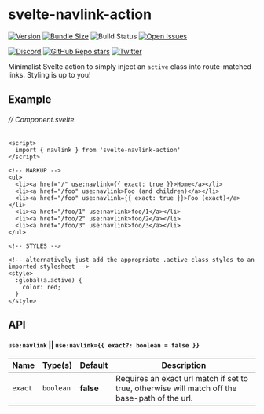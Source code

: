 # svelte-navlink-action

[![Version](https://img.shields.io/npm/v/svelte-navlink-action.svg?style=flat-square)](https://npmjs.com/package/svelte-navlink-action)
[![Bundle Size](https://img.shields.io/bundlephobia/minzip/svelte-navlink-action?style=flat-square)](https://bundlephobia.com/result?p=svelte-navlink-action)
![Build Status](https://img.shields.io/github/workflow/status/kwhitley/svelte-navlink-action/build?style=flat-square)
[![Open Issues](https://img.shields.io/github/issues/kwhitley/svelte-navlink-action?style=flat-square)](https://github.com/kwhitley/svelte-navlink-action/issues)

[![Discord](https://img.shields.io/discord/832353585802903572?style=flat-square)](https://discord.com/channels/832353585802903572)
[![GitHub Repo stars](https://img.shields.io/github/stars/kwhitley/svelte-navlink-action?style=social)](https://github.com/kwhitley/svelte-navlink-action)
[![Twitter](https://img.shields.io/twitter/follow/kevinrwhitley.svg?style=social&label=Follow)](https://www.twitter.com/kevinrwhitley)

Minimalist Svelte action to simply inject an `active` class into route-matched links. Styling is up to you!

## Example

###### // Component.svelte

```svelte
<script>
  import { navlink } from 'svelte-navlink-action'
</script>

<!-- MARKUP -->
<ul>
  <li><a href="/" use:navlink={{ exact: true }}>Home</a></li>
  <li><a href="/foo" use:navlink>Foo (and children)</a></li>
  <li><a href="/foo" use:navlink={{ exact: true }}>Foo (exact)</a></li>
  <li><a href="/foo/1" use:navlink>foo/1</a></li>
  <li><a href="/foo/2" use:navlink>foo/2</a></li>
  <li><a href="/foo/3" use:navlink>foo/3</a></li>
</ul>

<!-- STYLES -->

<!-- alternatively just add the appropriate .active class styles to an imported stylesheet -->
<style>
  :global(a.active) {
    color: red;
  }
</style>
```

## API

#### `use:navlink` || `use:navlink={{ exact?: boolean = false }}`

| Name    | Type(s)   | Default   | Description                                                                                    |
| ------- | --------- | --------- | ---------------------------------------------------------------------------------------------- |
| `exact` | `boolean` | **false** | Requires an exact url match if set to true, otherwise will match off the base-path of the url. |
